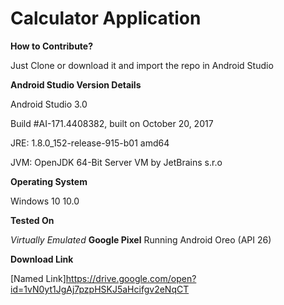 # Calculator Application #
**How to Contribute?**

Just Clone or download it and import the repo in Android Studio 

**Android Studio Version Details**

Android Studio 3.0

Build #AI-171.4408382, built on October 20, 2017

JRE: 1.8.0_152-release-915-b01 amd64

JVM: OpenJDK 64-Bit Server VM by JetBrains s.r.o

**Operating System**

Windows 10 10.0

**Tested On**

*Virtually Emulated* **Google Pixel** Running Android Oreo (API 26)

**Download Link**

[Named Link]https://drive.google.com/open?id=1vN0yt1JgAj7pzpHSKJ5aHcifgv2eNqCT


